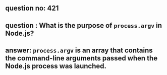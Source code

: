 
      
## question no: 421

## question : What is the purpose of `process.argv` in Node.js?

## answer: `process.argv` is an array that contains the command-line arguments passed when the Node.js process was launched.
      